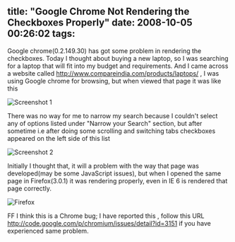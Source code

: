 title: "Google Chrome Not Rendering the Checkboxes Properly"
date: 2008-10-05 00:26:02
tags:
---

Google chrome(0.2.149.30) has got some problem in rendering the checkboxes. Today I thought about buying a new laptop, so I was searching for a laptop that will fit into my budget and requirements. And I came across a website called http://www.compareindia.com/products/laptops/ , I was using Google chrome for browsing, but when viewed that page it was like this

![Screenshot 1](http://rajeesh.cdn.rhyble.com/images/2008/10/chrome.png)



There was no way for me  to narrow my search because I couldn't select any of options listed under "Narrow your  Search" section, but after sometime i.e after doing some scrolling and switching tabs checkboxes appeared on the left side of this list

![Screenshot 2](http://rajeesh.cdn.rhyble.com/images/2008/10/afterscrollingandswitchingtabs.png)


Initially I thought that, it will a problem with the way that page was developed(may be some JavaScript issues), but when I opened the same page in Firefox(3.0.1) it was rendering properly, even in IE 6 is rendered that page correctly.

![Firefox](http://rajeesh.cdn.rhyble.com/images/2008/10/ff.png)

FF  I think this is a Chrome bug; I have reported this , follow this URL http://code.google.com/p/chromium/issues/detail?id=3151 if you have experienced same problem.
